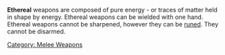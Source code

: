**Ethereal** weapons are composed of pure energy - or traces of matter
held in shape by energy. Ethereal weapons can be wielded with one hand.
Ethereal weapons cannot be sharpened, however they can be
[runed](Rune "wikilink"). They cannot be disarmed.

[Category: Melee Weapons](Category:_Melee_Weapons "wikilink")
